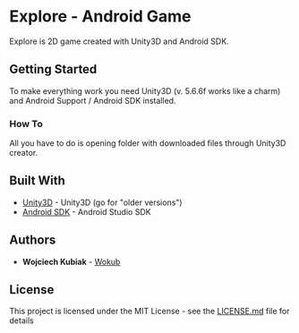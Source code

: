 # Explore - Android Game

Explore is 2D game created with Unity3D and Android SDK.

## Getting Started

To make everything work you need Unity3D (v. 5.6.6f works like a charm) and Android Support / Android SDK installed.

### How To

All you have to do is opening folder with downloaded files through Unity3D creator.

## Built With

* [Unity3D](https://unity3d.com/) - Unity3D (go for "older versions")
* [Android SDK](https://developer.android.com/studio/) - Android Studio SDK

## Authors

* **Wojciech Kubiak** - [Wokub](https://github.com/Wokub)


## License

This project is licensed under the MIT License - see the [LICENSE.md](LICENSE.md) file for details


